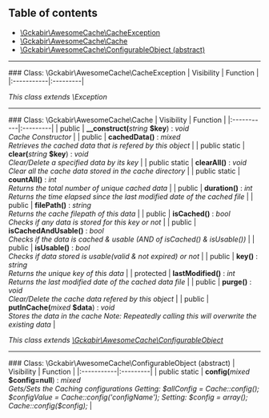 ## Table of contents

- [\Gckabir\AwesomeCache\CacheException](#class-gckabirawesomecachecacheexception)
- [\Gckabir\AwesomeCache\Cache](#class-gckabirawesomecachecache)
- [\Gckabir\AwesomeCache\ConfigurableObject (abstract)](#class-gckabirawesomecacheconfigurableobject-abstract)

<hr /> 
### Class: \Gckabir\AwesomeCache\CacheException
| Visibility | Function |
|:-----------|:---------|

*This class extends \Exception*

<hr /> 
### Class: \Gckabir\AwesomeCache\Cache
| Visibility | Function |
|:-----------|:---------|
| public | <strong>__construct(</strong><em>string</em> <strong>$key</strong>)</strong> : <em>void</em><br /><em>Cache Constructor</em> |
| public | <strong>cachedData()</strong> : <em>mixed</em><br /><em>Retrieves the cached data that is refered by this object</em> |
| public static | <strong>clear(</strong><em>string</em> <strong>$key</strong>)</strong> : <em>void</em><br /><em>Clear/Delete a specified data by its key</em> |
| public static | <strong>clearAll()</strong> : <em>void</em><br /><em>Clear all the cache data stored in the cache directory</em> |
| public static | <strong>countAll()</strong> : <em>int</em><br /><em>Returns the total number of unique cached data</em> |
| public | <strong>duration()</strong> : <em>int</em><br /><em>Returns the time elapsed since the last modified date of the cached file</em> |
| public | <strong>filePath()</strong> : <em>string</em><br /><em>Returns the cache filepath of this data</em> |
| public | <strong>isCached()</strong> : <em>bool</em><br /><em>Checks if any data is stored for this key or not</em> |
| public | <strong>isCachedAndUsable()</strong> : <em>bool</em><br /><em>Checks if the data is cached & usable (AND of isCached() & isUsable())</em> |
| public | <strong>isUsable()</strong> : <em>bool</em><br /><em>Checks if data stored is usable(valid & not expired) or not</em> |
| public | <strong>key()</strong> : <em>string</em><br /><em>Returns the unique key of this data</em> |
| protected | <strong>lastModified()</strong> : <em>int</em><br /><em>Returns the last modified date of the cached data file</em> |
| public | <strong>purge()</strong> : <em>void</em><br /><em>Clear/Delete the cache data refered by this object</em> |
| public | <strong>putInCache(</strong><em>mixed</em> <strong>$data</strong>)</strong> : <em>void</em><br /><em>Stores the data in the cache Note: Repeatedly calling this will overwrite the existing data</em> |

*This class extends [\Gckabir\AwesomeCache\ConfigurableObject](#class-gckabirawesomecacheconfigurableobject-abstract)*

<hr /> 
### Class: \Gckabir\AwesomeCache\ConfigurableObject (abstract)
| Visibility | Function |
|:-----------|:---------|
| public static | <strong>config(</strong><em>mixed</em> <strong>$config=null</strong>)</strong> : <em>mixed</em><br /><em>Gets/Sets the Caching configurations  Getting:  $allConfig = Cache::config(); $configValue = Cache::config('configName');  Setting:  $config = array(); Cache::config($config);</em> |

